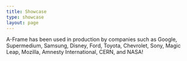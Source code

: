 ```yaml
---
title: Showcase
type: showcase
layout: page
---
```


A-Frame has been used in production by companies such as Google, Supermedium,
Samsung, Disney, Ford, Toyota, Chevrolet, Sony, Magic Leap, Mozilla, Amnesty
International, CERN, and NASA!

